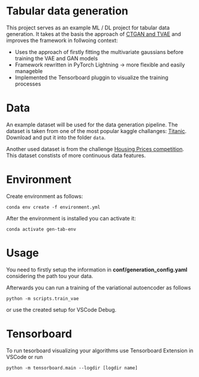 # Tabular data generation

This project serves as an example ML / DL project for tabular data generation. It takes at the basis the approach of [CTGAN and TVAE](https://github.com/sdv-dev/CTGAN) and improves the framework in follwoing context:

- Uses the approach of firstly fitting the multivariate gaussians before training the VAE and GAN models
- Framework rewritten in PyTorch Lightning -> more flexible and easily manageble
- Implemented the Tensorboard pluggin to visualize the training processes

# Data

An example dataset will be used for the data generation pipeline. The dataset is taken from one of the most popular kaggle challanges: [Titanic](https://www.kaggle.com/competitions/titanic/data). Download and put it into the folder `data`.

Another used dataset is from the challenge [Housing Prices competition](https://www.kaggle.com/competitions/home-data-for-ml-course/data). This dataset constists of more continuous data features.

# Environment

Create environment as follows:

```
conda env create -f environment.yml
```

After the environment is installed you can activate it:

```
conda activate gen-tab-env
```
# Usage

You need to firstly setup the information in **conf/generation_config.yaml** considering the path tou your data.

Afterwards you can run a training of the variational autoencoder as follows

```
python -m scripts.train_vae
```
or use the created setup for VSCode Debug.

# Tensorboard

To run tesorboard visualizing your algorithms use Tensorboard Extension in VSCode or run 

```
python -m tensorboard.main --logdir [logdir name]
```
